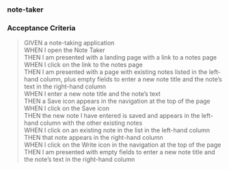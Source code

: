 ### note-taker
### Acceptance Criteria 
> GIVEN a note-taking application    
> WHEN I open the Note Taker    
> THEN I am presented with a landing page with a link to a notes page    
> WHEN I click on the link to the notes page    
> THEN I am presented with a page with existing notes listed in the left-hand column, plus empty fields to enter a new note title and the note’s text in the right-hand column    
> WHEN I enter a new note title and the note’s text    
> THEN a Save icon appears in the navigation at the top of the page    
> WHEN I click on the Save icon    
> THEN the new note I have entered is saved and appears in the left-hand column with the other existing notes    
> WHEN I click on an existing note in the list in the left-hand column    
> THEN that note appears in the right-hand column    
> WHEN I click on the Write icon in the navigation at the top of the page    
> THEN I am presented with empty fields to enter a new note title and the note’s text in the right-hand column    

